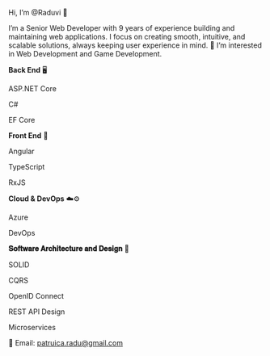 Hi, I’m @Raduvi 👋

I’m a Senior Web Developer with 9 years of experience building and maintaining web applications. I focus on creating smooth, intuitive, and scalable solutions, always keeping user experience in mind.
👀 I’m interested in Web Development and Game Development.

**Back End** 🖥️

ASP.NET Core

C#

EF Core

**Front End** 🎨

Angular

TypeScript

RxJS

**Cloud & DevOps** ☁️⚙️

Azure

DevOps

**𝐒𝐨𝐟𝐭𝐰𝐚𝐫𝐞 𝐀𝐫𝐜𝐡𝐢𝐭𝐞𝐜𝐭𝐮𝐫𝐞 𝐚𝐧𝐝 𝐃𝐞𝐬𝐢𝐠𝐧** 🧠️

SOLID

CQRS

OpenID Connect

REST API Design

Microservices

📧 Email: patruica.radu@gmail.com

<!---
Raduvi/Raduvi is a ✨ special ✨ repository because its `README.md` (this file) appears on your GitHub profile.
You can click the Preview link to take a look at your changes.
--->
